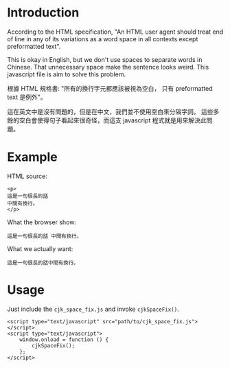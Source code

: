 # Introduction

According to the HTML specification, "An HTML user agent should treat end of
line in any of its variations as a word space in all contexts except
preformatted text".

This is okay in English, but we don't use spaces to separate words in
Chinese.  That unnecessary space make the sentence looks weird.  This
javascript file is aim to solve this problem.

根據 HTML 規格書: "所有的換行字元都應該被視為空白，
只有 preformatted text 是例外"。

這在英文中是沒有問題的，但是在中文，我們並不使用空白來分隔字詞。
這些多餘的空白會使得句子看起來很奇怪，而這支 javascript 程式就是用來解決此問題。

# Example

HTML source:

    <p>
    這是一句很長的話
    中間有換行。
    </p>

What the browser show:

    這是一句很長的話 中間有換行。

What we actually want:

    這是一句很長的話中間有換行。

# Usage
Just include the `cjk_space_fix.js` and invoke `cjkSpaceFix()`.

    <script type="text/javascript" src="path/to/cjk_space_fix.js"></script>
    <script type="text/javascript">
        window.onload = function () {
            cjkSpaceFix();
        };
    </script>

